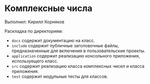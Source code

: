 # Комплексные числа

Выполнил: Кирилл Корняков

Раскладка по директориям:

  - `docs` содержит документацию на класс.
  - `include` содержит публичные заголовочные файлы, предназначенные для
    включения в пользовательские проекты.
  - `application` содержит реализацию консольного приложения, используещего
    класс.
  - `src` содержит реализацию класса комплексных чисел и класса приложения.
  - `test` содержит модульные тесты для классов.
